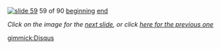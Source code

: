 [![slide 59](https://dl.dropboxusercontent.com/u/2977490/presentations/cookbook/img59.jpg)](60.md)
59 of 90
[beginning](01.md)
[end](89.md)

_Click on the image for the [next slide](60.md), or click [here for the previous one](58.md)_

[gimmick:Disqus](theodox-github)